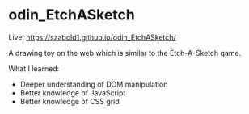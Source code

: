 # odin_EtchASketch

Live: https://szabold1.github.io/odin_EtchASketch/

A drawing toy on the web which is similar to the Etch-A-Sketch game.

What I learned:
- Deeper understanding of DOM manipulation
- Better knowledge of JavaScript
- Better knowledge of CSS grid
